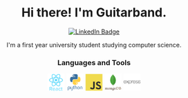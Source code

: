<div id="header" align="center">
    <h1>
      Hi there! I'm Guitarband.
    </h1>
  <div id="badges">
      <a href="https://www.linkedin.com/in/preetish-choudhary-a9b628328/">
        <img src="https://img.shields.io/badge/LinkedIn-blue?style=for-the-badge&logo=linkedin&logoColor=white" alt="LinkedIn Badge"/>
      </a>
    </div>
    <p>I'm a first year university student studying computer science.</p>
    <h3>Languages and Tools</h3>
    <div>
        <img src="https://raw.githubusercontent.com/devicons/devicon/ca28c779441053191ff11710fe24a9e6c23690d6/icons/react/react-original-wordmark.svg" title="React" alt="React" height="40px" width="40px" />
        <img src="https://raw.githubusercontent.com/devicons/devicon/ca28c779441053191ff11710fe24a9e6c23690d6/icons/python/python-original-wordmark.svg" title="Python" alt="Python" height="40px" width="40px" />
        <img src="https://raw.githubusercontent.com/devicons/devicon/ca28c779441053191ff11710fe24a9e6c23690d6/icons/javascript/javascript-original.svg" title="Javascript" alt="Javascript" height="40px" width="40px" />
        <img src="https://raw.githubusercontent.com/devicons/devicon/ca28c779441053191ff11710fe24a9e6c23690d6/icons/mongodb/mongodb-original-wordmark.svg" title="MongoDB" alt="MongoDB" height="40px" width="40px" />
        <img src="https://raw.githubusercontent.com/devicons/devicon/ca28c779441053191ff11710fe24a9e6c23690d6/icons/express/express-original-wordmark.svg" title="Express" alt="Express" height="40px" width="40px" />
    </div>
</div>




